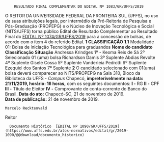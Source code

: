         RESULTADO FINAL COMPLEMENTAR DO EDITAL Nº 1083/GR/UFFS/2019  

 O REITOR DA UNIVERSIDADE FEDERAL DA FRONTEIRA SUL (UFFS), no uso de suas atribuições legais, por intermédio da Pró-Reitoria de Pesquisa e Pós-Graduação (PROPEPG) e o Núcleo de Inovação Tecnológica e Social (NITS/UFFS) torna público Edital de Resultado Complementar ao Resultado Final do [EDITAL Nº 1074/GR/UFFS/2019](https://www.uffs.edu.br/atos-normativos/edital/gr/2019-1074) para a concessão de bolsas, de acordo com o item 4 do referido Edital.     **1 CLASSIFICAÇÃO**   **1.1**  Modalidade 01: Bolsa de Iniciação Tecnológica para graduandos     **Nome do candidato**     **Classificação**     **Situação**      Andressa Krindges   1º    -     Keoma Reis de Sá   2º    Selecionado 01 (uma) bolsa     Richardson Damis   3º    Suplente     Abdias Revolte   4º    Suplente     Gisele Cossa   5º    Suplente     Vanderleia Pedrotti   6º    Suplente     Ezequiel dos Santos   7º    Suplente       **2**  O candidado selecionado com 01(uma) bolsa deverá comparecer ao NITS/PROPEPG na Sala 310, Bloco da Biblioteca da UFFS - *Campus*  Chapecó, **impreterivelmente na data: 21/11/2019, horário: 16 horas,**  com os seguintes documentos:  **I -**  RG  **II -**  CPF  **III -**  Título de Eleitor  **IV -**  Comprovante de conta-corrente do Banco do Brasil.        **Data do ato:** Chapecó-SC, 21 de novembro de 2019.   
 **Data de publicação:**  21 de novembro de 2019. 

    Marcelo Recktenvald   
 Reitor 

      Documento Histórico  [EDITAL Nº 1090/GR/UFFS/2019](https://www.uffs.edu.br/atos-normativos/edital/gr/2019-1090/@@download/documento_historico)     
      